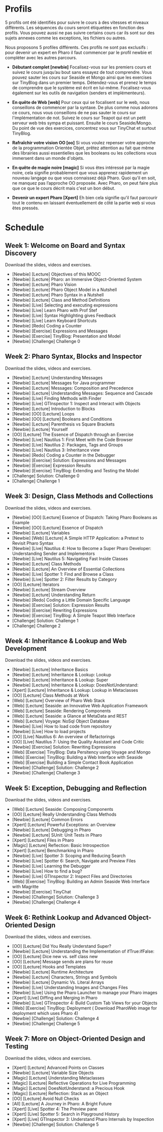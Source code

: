 # Profils

5 profils ont été identifiés pour suivre le cours à des vitesses et niveaux différents. Les séquences du cours seront étiquetées en fonction des profils. Vous pouvez aussi ne pas suivre certains cours car ils sont sur des sujets annexes comme les exceptions, les fichiers ou autres.

Nous proposons 5 profiles différents. Ces profils ne sont pas exclusifs : pour devenir un expert en Pharo il faut commencer par le profil newbie et compléter avec les autres parcours.

* **Débutant complet [newbie]** Focalisez-vous sur les premiers cours et suivez le cours jusqu’au bout sans essayez de tout comprendre. Vous pouvez sauter les cours sur Seaside et Mongo ainsi que les exercises sur TinyBlog dans un premier temps. Détendez-vous et prenez le temps de comprendre que le système est écrit en lui-même. Focalisez-vous également sur les outils de navigation (senders et implémenteurs).


* **En quête de Web [web]** Pour ceux qui se focalisent sur le web, nous conseillons de commencer par la syntaxe. De plus comme nous adorons ce cours, nous vous conseillons de ne pas sauter le cours sur l'implémentation de not. Suivez le cours sur Teapot qui est un petit serveur web très sympa et puissant. Ensuite le cours Seaside/Mongo. Du point de vue des exercices, concentrez vous sur TinyChat et surtout TinyBlog.

* **Rafraîchir votre vision OO [oo]** Si vous voulez repenser votre approche de la programmation Orientée Objet, prêtez attention au fait que même des librairies aussi essentielles que les booleans ou les collections vous immersent dans un monde d'objets.

* **En quête de magie noire [magic]** Si vous êtes intéressé par la magie noire, cela signifie probablement que vous apprenez rapidement un nouveau langage ou que vous connaissez déjà Pharo. Quoi qu’il en soit, ne manquez pas l’approche OO proposée. Avec Pharo, on peut faire plus que ce que le cours décrit mais c'est un bon début.

* **Devenir un expert Pharo [Xpert]** Eh bien cela signifie qu'il faut parcourir tout le contenu en laissant éventuellement de côté la partie web si vous êtes pressés.

# Schedule

## Week 1: Welcome on Board and Syntax Discovery
Download the slides, videos and exercises.

* [Newbie] [Lecture] Objectives of this MOOC
* [Newbie] [Lecture] Pharo: an Immersive Object-Oriented System
* [Newbie] [Lecture] Pharo Vision
* [Newbie] [Lecture] Pharo Object Model in a Nutshell
* [Newbie] [Lecture] Pharo Syntax in a Nutshell
* [Newbie] [Lecture] Class and Method Definitions
* [Newbie] [Live] Selecting and executing expressions
* [Newbie] [Live] Learn Pharo with Prof Stef
* [Newbie] [Live] Syntax Highlighting gives Feedback
* [Newbie] [Live] Learn Keyboard Shortcuts
* [Newbie] [Redo] Coding a Counter
* [Newbie] [Exercise] Expressions and Messages
* [Newbie] [Exercise] TinyBlog: Presentation and Model
* [Newbie] [Challenge] Challenge 0

## Week 2: Pharo Syntax, Blocks and Inspector
Download the slides, videos and exercises.

* [Newbie] [Lecture] Understanding Messages
* [Newbie] [Lecture] Messages for Java programmer
* [Newbie] [Lecture] Messages: Composition and Precedence
* [Newbie] [Lecture] Understanding Messages: Sequence and Cascade
* [Newbie] [Live] Finding Methods with Finder
* [Newbie] [Live] GTInspector 1: Inspect and Interact with Objects
* [Newbie] [Lecture] Introduction to Blocks
* [Newbie] [OO] [Lecture] Loops
* [Newbie] [OO] [Lecture] Booleans and Conditions
* [Newbie] [Lecture] Parenthesis vs Square Brackets
* [Newbie] [Lecture] Yourself
* [OO] [Lecture] The Essence of Dispatch through an Exercise
* [Newbie] [Live] Nautilus 1: First Meet with the Code Browser
* [Newbie] [Live] Nautilus 2: Packages, Tags and Groups
* [Newbie] [Live] Nautilus 3: Inheritance view
* [Newbie] [Redo] Coding a Counter in the Debugger
* [Newbie] [Exercise] Solution: Expressions and Messages
* [Newbie] [Exercise] Expression Results
* [Newbie] [Exercise] TinyBlog: Extending and Testing the Model
* [Challenge] Solution: Challenge 0
* [Challenge] Challenge 1

## Week 3: Design, Class Methods and Collections
Download the slides, videos and exercises.

* [Newbie] [OO] [Lecture] Essence of Dispatch: Taking Pharo Booleans as Example
* [Newbie] [OO] [Lecture] Essence of Dispatch
* [Newbie] [Lecture] Variables
* [Newbie] [Web] [Lecture] A Simple HTTP Application: a Pretext to Revisit Pharo Syntax
* [Newbie] [Live] Nautilus 4: How to Become a Super Pharo Developer: Understanding Sender and Implementors
* [Newbie] [Live] Nautilus 5: Navigating Fast Inside Classes
* [Newbie] [Lecture] Class Methods
* [Newbie] [Lecture] An Overview of Essential Collections
* [Newbie] [Live] Spotter 1: Find and Browse a Class
* [Newbie] [Live] Spotter 2: Filter Results by Category
* [OO] [Lecture] Iterators
* [Newbie] [Lecture] Stream Overview
* [Newbie] [Lecture] Understanding Return
* [Newbie] [Redo] Coding a Little Domain Specific Language
* [Newbie]  [Exercise] Solution: Expression Results
* [Newbie] [Exercise] Rewriting Expressions
* [Newbie]  [Exercise] TinyBlog: A Simple Teapot Web Interface
* [Challenge] Solution: Challenge 1
* [Challenge] Challenge 2

## Week 4: Inheritance & Lookup and Web Development
Download the slides, videos and exercises.

* [Newbie] [Lecture] Inheritance Basics
* [Newbie]  [Lecture] Inheritance & Lookup: Lookup
* [Newbie]  [Lecture] Inheritance & Lookup: Super
* [Newbie]  [Lecture] Inheritance & Lookup: DoesNotUnderstand:
* [Xpert] [Lecture] Inheritance & Lookup: Lookup in Metaclasses
* [OO] [Lecture] Class Methods at Work
* [Web] [Lecture] Overview of Pharo Web Stack
* [Web] [Lecture] Seaside: an Innovative Web Application Framework
* [Web] [Lecture] Seaside: Rendering Components
* [Web] [Lecture] Seaside: a Glance at MetaData and REST
* [Web] [Lecture] Voyage: NoSql Object Database
* [Newbie] [Live] How to load code from repository
* [Newbie] [Live] How to load projects
* [OO] [Live] Nautilus 6: An overview of Refactorings
* [OO] [Live] Nautilus 7: Using the Quality Assistant and Code Critic
* [Newbie] [Exercise] Solution: Rewriting Expressions
* [Web] [Exercise] TinyBlog: Data Persitency using Voyage and Mongo
* [Web] [Exercise] TinyBlog: Building a Web Interface with Seaside
* [Web] [Exercise] Building a Simple Contact Book Application
* [Newbie] [Challenge] Solution: Challenge 2
* [Newbie] [Challenge] Challenge 3

## Week 5: Exception, Debugging and Reflection
Download the slides, videos and exercises.

* [Web] [Lecture] Seaside: Composing Components
* [OO] [Lecture] Really Understanding Class Methods
* [Newbie] [Lecture] Common Errors
* [Xpert] [Lecture] Powerful Exceptions: an Overview
* [Newbie] [Lecture] Debugging in Pharo
* [Newbie] [Lecture] SUnit: Unit Tests in Pharo
* [Xpert] [Lecture] Files in Pharo
* [Magic] [Lecture] Reflection: Basic Introspection
* [Xpert] [Lecture] Benchmarking in Pharo
* [Newbie] [Live] Spotter 3: Scoping and Reducing Search
* [Newbie] [Live] Spotter 6: Search, Navigate and Preview Files
* [Newbie] [Live] Learning the Debugger
* [Newbie] [Live] How to find a bug?
* [Newbie] [Live] GTInspector 2: Inspect Files and Directories
* [Web] [Exercise] TinyBlog: Building an Admin Seaside Web Interface with Magritte
* [Newbie] [Exercise] TinyChat
* [Newbie] [Challenge] Solution: Challenge 3
* [Newbie] [Challenge] Challenge 4

## Week 6: Rethink Lookup and Advanced Object-Oriented Design
Download the slides, videos and exercises.

* [OO] [Lecture] Did You Really Understand Super?
* [Newbie] [Lecture] Understanding the Implementation of ifTrue:ifFalse:
* [OO] [Lecture] Dice new vs. self class new
* [OO] [Lecture] Message sends are plans for reuse
* [OO] [Lecture] Hooks and Templates
* [Newbie] [Lecture] Runtime Architecture
* [Newbie] [Lecture] Characters, Strings and Symbols
* [Newbie] [Lecture] Dynamic Vs. Literal Arrays
* [Newbie] [Live] Understanding Images and Changes Files
* [Newbie] [Live] Using the Pharo Launcher to manage your Pharo images
* [Xpert] [Live] Diffing and Merging in Pharo
* [Newbie] [Live] GTInspector 4: Build Custom Tab Views for your Objects
* [Web] [Exercise] TinyBlog: Deployment ( Download PharoWeb image for deployment which uses Pharo 4)
* [Newbie] [Challenge] Solution: Challenge 4
* [Newbie] [Challenge] Challenge 5

## Week 7: More on Object-Oriented Design and Testing
Download the slides, videos and exercises.

* [Xpert] [Lecture] Advanced Points on Classes
* [Newbie] [Lecture] Variable Size Objects
* [Magic] [Lecture] Understanding Metaclasses
* [Magic] [Lecture] Reflective Operations for Live Programming
* [Magic] [Lecture] DoesNotUnderstand: a Precious Hook
* [Magic] [Lecture] Reflection: Stack as an Object
* [OO] [Lecture] Avoid Null Checks
* [All] [Lecture] A Journey in Pharo: A Bright Future
* [Xpert] [Live] Spotter 4: The Preview pane
* [Xpert] [Live] Spotter 5: Search in Playground History
* [Xpert] [Live] GTInspector 3: Understand Pharo Internals by Inspection
* [Newbie] [Challenge] Solution: Challenge 5
